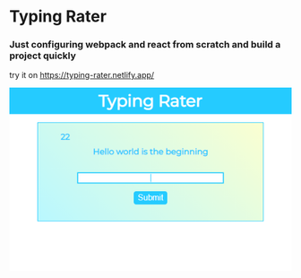 # Typing Rater

### Just configuring webpack and react from scratch and build a project quickly

try it on https://typing-rater.netlify.app/

![Front page](image/front-page.png)
